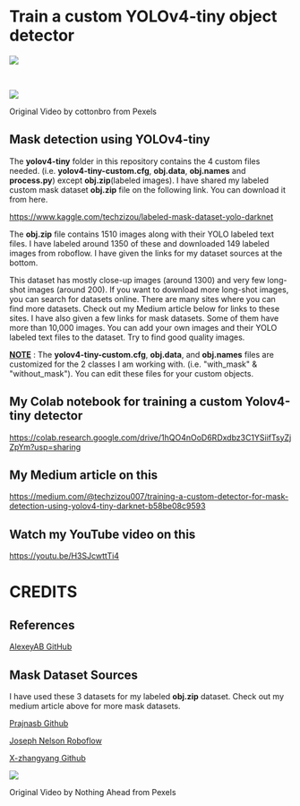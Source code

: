 

# Train a custom YOLOv4-tiny object detector 


![](result.gif)

<br/>

![](yolov4-tiny-custom.gif)


Original Video by cottonbro from Pexels


## Mask detection using YOLOv4-tiny

The **yolov4-tiny** folder in this repository contains the 4 custom files needed. (i.e. **yolov4-tiny-custom.cfg**, **obj.data**, **obj.names** and **process.py**) except **obj.zip**(labeled images). I have shared my labeled custom mask dataset **obj.zip** file on the following link. You can download it from here.

https://www.kaggle.com/techzizou/labeled-mask-dataset-yolo-darknet


The **obj.zip** file contains 1510 images along with their YOLO labeled text files. I have labeled around 1350 of these and downloaded 149 labeled images from roboflow. I have given the links for my dataset sources at the bottom. 

This dataset has mostly close-up images (around 1300) and very few long-shot images (around 200). If you want to download more long-shot images, you can search for datasets online. There are many sites where you can find more datasets. Check out my Medium article below for links to these sites. I have also given a few links for mask datasets. Some of them have more than 10,000 images. You can add your own images and their YOLO labeled text files to the dataset. Try to find good quality images.

**<ins>NOTE</ins>** : The **yolov4-tiny-custom.cfg**, **obj.data**, and **obj.names** files are customized for the 2 classes I am working with. (i.e. "with_mask" & "without_mask"). You can edit these files for your custom objects.

## My Colab notebook for training a custom Yolov4-tiny detector

https://colab.research.google.com/drive/1hQO4nOoD6RDxdbz3C1YSiifTsyZjZpYm?usp=sharing

## My Medium article on this

https://medium.com/@techzizou007/training-a-custom-detector-for-mask-detection-using-yolov4-tiny-darknet-b58be08c9593

## Watch my YouTube video on this 

https://youtu.be/H3SJcwttTi4



# CREDITS 

## References

[AlexeyAB GitHub](https://github.com/AlexeyAB/darknet/)


## Mask Dataset Sources

I have used these 3 datasets for my labeled **obj.zip** dataset. Check out my medium article above for more mask datasets.

[Prajnasb Github](https://github.com/prajnasb/observations)

[Joseph Nelson Roboflow](https://public.roboflow.com/object-detection/mask-wearing)

[X-zhangyang Github](https://github.com/X-zhangyang/Real-World-Masked-Face-Dataset)


![](test2-tiny.gif)


Original Video by Nothing Ahead from Pexels
